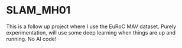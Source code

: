 # SLAM_MH01 
This is a follow up project where I use the EuRoC MAV dataset. Purely experimentation, will use some deep learning when things are up and running.
No AI code!